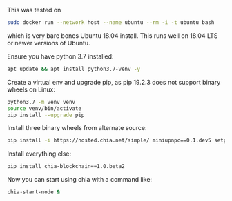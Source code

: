 This was tested on

```bash
sudo docker run --network host --name ubuntu --rm -i -t ubuntu bash
```

which is very bare bones Ubuntu 18.04 install. This runs well on 18.04 LTS or newer versions of Ubuntu.

Ensure you have python 3.7 installed:
```bash
apt update && apt install python3.7-venv -y
```

Create a virtual env and upgrade pip, as pip 19.2.3 does not support binary wheels on Linux:
```bash
python3.7 -m venv venv
source venv/bin/activate
pip install --upgrade pip
```

Install three binary wheels from alternate source:
```bash
pip install -i https://hosted.chia.net/simple/ miniupnpc==0.1.dev5 setproctitle==1.1.10 cbor2==5.0.1
```

Install everything else:
```bash
pip install chia-blockchain==1.0.beta2
```

Now you can start using chia with a command like:
```bash
chia-start-node &
```
